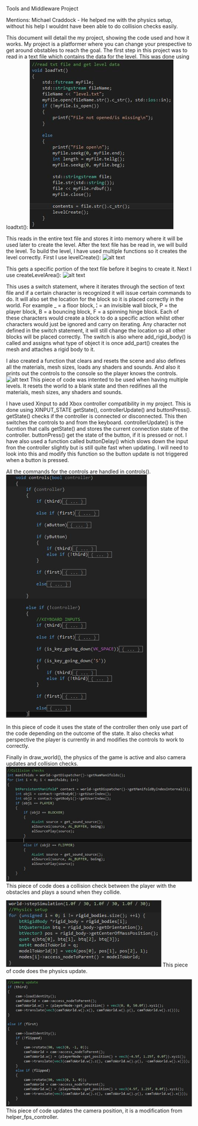 Tools and Middleware Project

Mentions: Michael Craddock - He helped me with the physics setup, without his help I wouldnt have been able to do collision checks easily.

This document will detail the my project, showing the code used and how it works.
My project is a platformer where you can change your prespective to get around obstables to reach the goal.
The first step in this project was to read in a text file which contains the data for the level.
This was done using loadtxt():
![alt text](https://github.com/BaggioPereira/octetframework-uni/blob/master/octet/src/examples/tandm_game/Images/loadtxt.JPG "Load Text File")

This reads in the entire text file and stores it into memory where it will be used later to create the level.
After the text file has be read in, we will build the level.
To build the level, I have used multiple functions so it creates the level correctly.
First I use levelCreate():
![alt text]()

This gets a specific portion of the text file before it begins to create it.
Next I use createLevelArea():
![alt text]()

This uses a switch statement, where it iterates through the section of text file and if a certain character is recognized it will issue certain commands to do.
It will also set the location for the block so it is placed correctly in the world.
For example _ = a floor block, ¦ = an invisible wall block, P = the player block, B = a bouncing block, F = a spinning hinge block.
Each of these characters would create a block to do a specific action whilst other characters would just be ignored and carry on iterating.
Any character not defined in the switch statement, it will still change the location so all other blocks will be placed correctly.
The switch is also where add_rigid_body() is called and assigns what type of object it is once add_part() creates the mesh and attaches a rigid body to it.

I also created a function that clears and resets the scene and also defines all the materials, mesh sizes, loads any shaders and sounds.
And also it prints out the controls to the console so the player knows the controls.
![alt text]()
This piece of code was intented to be used when having multiple levels.
It resets the world to a blank state and then redifines all the materials, mesh sizes, any shaders and sounds.

I have used Xinput to add Xbox controller compatibility in my project.
This is done using XINPUT_STATE getState(), controllerUpdate() and buttonPress().
getState() checks if the controller is connected or disconnected. This then switches the controls to and from the keyboard.
controllerUpdate() is the fucntion that calls getState() and stores the current connection state of the controller.
buttonPress() get the state of the button, if it is pressed or not.
I have also used a function called buttonDelay() which slows down the input fron the controller slightly but is still quite fast when updating.
I will need to look into this and modify this function so the button update is not triggered when a button is pressed.

All the commands for the controls are handled in controls().
![alt text](https://github.com/BaggioPereira/octetframework-uni/blob/master/octet/src/examples/tandm_game/Images/controls.JPG "Controls")

In this piece of code it uses the state of the controller then only use part of the code depending on the outcome of the state.
It also checks what perspective the player is currently in and modifies the controls to work to correctly.

Finally in draw_world(), the physics of the game is active and also camera updates and collision checks.
![alt text](https://github.com/BaggioPereira/octetframework-uni/blob/master/octet/src/examples/tandm_game/Images/collision%20check.JPG "Collision Checks")
This piece of code does a collision check between the player with the obstacles and plays a sound when they collide.

![alt text](https://github.com/BaggioPereira/octetframework-uni/blob/master/octet/src/examples/tandm_game/Images/physics.JPG "Physics")
This piece of code does the physics update.

![alt text](https://github.com/BaggioPereira/octetframework-uni/blob/master/octet/src/examples/tandm_game/Images/camera%20update.JPG "Camera")
This piece of code updates the camera position, it is a modification from helper_fps_controller.
